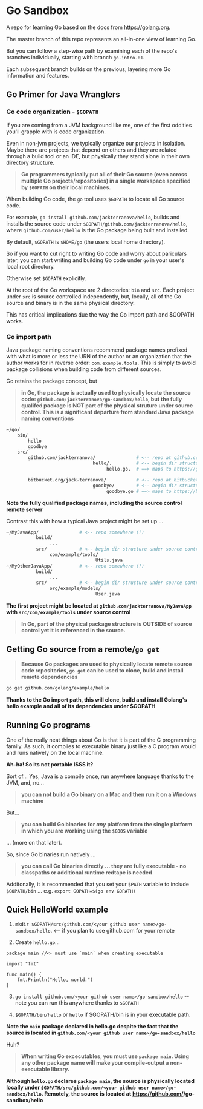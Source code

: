 # Go Sandbox

A repo for learning Go based on the docs from https://golang.org.

The master branch of this repo represents an all-in-one view of learning Go.  

But you can follow a step-wise path by examining each of the repo's branches individually, starting with branch `go-intro-01`.  

Each subsequent branch builds on the previous, layering more Go information and features. 


## Go Primer for Java Wranglers

### Go code organization - `$GOPATH`

If you are coming from a JVM background like me, one of the first oddities you'll grapple with is code organization.  

Even in non-jvm projects, we typically organize our projects in isolation.  Maybe there are projects that depend on others and they are related through a build tool or an IDE, but physically they stand alone in their own directory structure.  

> __Go programmers typically put all of their Go source (even across multiple Go projects/repositories) in a single workspace specified by `$GOPATH` on their local machines.__  

When building Go code, the `go` tool uses `$GOPATH` to locate all Go source code.  

For example, `go install github.com/jackterranova/hello`, builds and installs the source code under `$GOPATH/github.com/jackterranova/hello`, where `github.com/user/hello` is the Go package being built and installed. 

By default, `$GOPATH` is `$HOME/go` (the users local home directory).  

So if you want to cut right to writing Go code and worry about pariculars later, you can start writing and building Go code under `go` in your user's local root directory.  

Otherwise set `$GOPATH` explicitly. 

At the root of the Go workspace are 2 directories: `bin` and `src`.  Each project under `src` is source controlled independently, but, locally, all of the Go source and binary is in the same physical directory.

This has critical implications due the way the Go import path and $GOPATH works. 

### Go import path

Java package naming conventions recommend package names prefixed with what is more or less the URN of the author or an organization that the author works for in reverse order: `com.example.tools`.   This is simply to avoid package collisions when building code from different sources.  

Go retains the package concept, but 

> __in Go, the package is actually used to physically locate the source code: `github.com/jackterranova/go-sandbox/hello`, but the fully qualifed package is NOT part of the physical struture under source control.  This is a significant departure from standard Java package naming conventions__


```bash
~/go/
    bin/
        hello
        goodbye
    src/
        github.com/jackterranova/               # <-- repo at github.com
                                hello/.         # <-- begin dir structure under source control 
                                     hello.go.  # ==> maps to https://github.com/jackterranova/hello/hello.go

        bitbucket.org/jack-terranova/           # <-- repo at bitbucket.org
                                goodbye/        # <-- begin dir structure under source control 
                                     goodbye.go # ==> maps to https://bitbucket.org/jack-terranova/goodbye/goodbye.go
```

__Note the fully qualified package names, including the source control remote server__

Contrast this with how a typical Java project might be set up ...

```bash
~/MyJavaApp/               # <-- repo somewhere (?)
           build/
                ...
           src/            # <-- begin dir structure under source control 
                com/example/tools/
                                 Utils.java
~/MyOtherJavaApp/          # <-- repo somewhere (?)
           build/
                ...
           src/            # <-- begin dir structure under source control 
                org/example/models/
                                 User.java					
```

__The first project might be located at `github.com/jackterranova/MyJavaApp` with `src/com/example/tools` under source control__  

> __In Go, part of the physical package structure is OUTSIDE of source control yet it is referenced in the source.__

## Getting Go source from a remote/`go get`

> __Because Go packages are used to physically locate remote source code repositories, `go get` can be used to clone, build and install remote dependencies__

```bash
go get github.com/golang/example/hello
```

__Thanks to the Go import path, this will clone, build and install Golang's hello example and all of its dependencies under $GOPATH__

## Running Go programs

One of the really neat things about Go is that it is part of the C programming family.  As such, it compiles to executable binary just like a C program would and runs natively on the local machine.   

__Ah-ha! So its not portable ISSS it?__

Sort of... Yes, Java is a compile once, run anywhere language thanks to the JVM, and, no...

> __you can not build a Go binary on a Mac and then run it on a Windows machine__

But...

> __you can build Go binaries for *any* platform from the single platform in which you are working using the `$GOOS` variable__

... (more on that later).

So, since Go binaries run natively ...

> __you can call Go binaries directly ... they are fully executable - no classpaths or additional runtime redtape is needed__

Additonally, it is recommended that you set your `$PATH` variable to include `$GOPATH/bin` ... e.g. `export GOPATH=$(go env GOPATH)`

## Quick HelloWorld example 

1. `mkdir $GOPATH/src/github.com/<your github user name>/go-sandbox/hello`. <-- if you plan to use github.com for your remote

2. Create `hello.go`...

```
package main //<- must use `main` when creating executable

import "fmt"

func main() {
	fmt.Println("Hello, world.")
}
```

3. `go install github.com/<your github user name>/go-sandbox/hello` --note you can run this anywhere thanks to `$GOPATH`

4. `$GOPATH/bin/hello` or `hello` if $GOPATH/bin is in your executable path.

__Note the `main` package declared in hello.go despite the fact that the source is located in `github.com/<your github user name>/go-sandbox/hello`__ 

Huh?  

> __When writing Go excecutables, you must use `package main`.  Using any other package name will make your compile-output a non-executable library.__  

__Although `hello.go` declares `package main`, the source is physically located locally under `$GOPATH/src/github.com/<your github user name>/go-sandbox/hello`.  Remotely, the source is located at https://github.com/<your github user name>/go-sandbox/hello__


